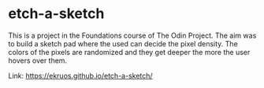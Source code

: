 # etch-a-sketch

This is a project in the Foundations course of The Odin Project. The aim was to build a sketch pad where the used can decide the pixel density. The colors of the pixels are randomized and they get deeper the more the user hovers over them. 

Link: https://ekruos.github.io/etch-a-sketch/